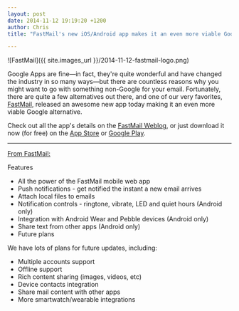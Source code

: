 ```yaml
---
layout: post
date: 2014-11-12 19:19:20 +1200
author: Chris
title: "FastMail's new iOS/Android app makes it an even more viable Google Apps alternative"

---
```


<!-- excerpt -->

![FastMail]({{ site.images_url }}/2014-11-12-fastmail-logo.png)

Google Apps are fine—in fact, they're quite wonderful and have changed the industry in so many ways—but there are countless reasons why you might want to go with something non-Google for your email. Fortunately, there are quite a few alternatives out there, and one of our very favorites, [FastMail](https://iwantmyname.com/services/hosted-email/fastmail-mail-hosting-own-domain), released an awesome new app today making it an even more viable Google alternative. 

Check out all the app's details on the [FastMail Weblog](http://blog.fastmail.com/2014/11/12/fastmail-app-for-ios-and-android-now-available/), or just download it now (for free) on the [App Store](https://itunes.apple.com/us/app/fastmail-email-calendars-contacts/id931370077?mt=8) or [Google Play](https://play.google.com/store/apps/details?id=com.fastmail.app).

<!-- /excerpt -->

***

[From FastMail:](https://www.fastmail.com/help/clients/mobileapp.html)

Features

+ All the power of the FastMail mobile web app
+ Push notifications - get notified the instant a new email arrives
+ Attach local files to emails
+ Notification controls - ringtone, vibrate, LED and quiet hours (Android only)
+ Integration with Android Wear and Pebble devices (Android only)
+ Share text from other apps (Android only)
+ Future plans

We have lots of plans for future updates, including:

+ Multiple accounts support
+ Offline support
+ Rich content sharing (images, videos, etc)
+ Device contacts integration
+ Share mail content with other apps
+ More smartwatch/wearable integrations


